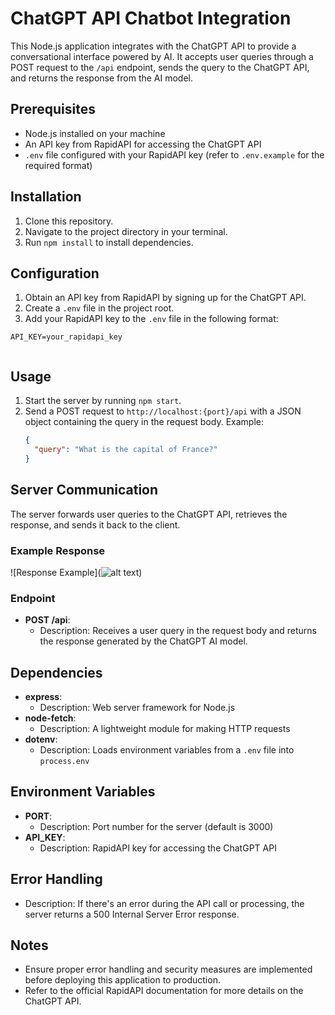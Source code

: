 # ChatGPT API Chatbot Integration

This Node.js application integrates with the ChatGPT API to provide a conversational interface powered by AI. It accepts user queries through a POST request to the `/api` endpoint, sends the query to the ChatGPT API, and returns the response from the AI model.

## Prerequisites

- Node.js installed on your machine
- An API key from RapidAPI for accessing the ChatGPT API
- `.env` file configured with your RapidAPI key (refer to `.env.example` for the required format)

## Installation

1. Clone this repository.
2. Navigate to the project directory in your terminal.
3. Run `npm install` to install dependencies.

## Configuration

1. Obtain an API key from RapidAPI by signing up for the ChatGPT API.
2. Create a `.env` file in the project root.
3. Add your RapidAPI key to the `.env` file in the following format:

```
API_KEY=your_rapidapi_key


```

## Usage
1. Start the server by running `npm start`.
2. Send a POST request to `http://localhost:{port}/api` with a JSON object containing the query in the request body.
   Example:
   ```json
   {
     "query": "What is the capital of France?"
   }

## Server Communication

The server forwards user queries to the ChatGPT API, retrieves the response, and sends it back to the client.

### Example Response

![Response Example](![alt text](image.png))


### Endpoint

- **POST /api**: 
  - Description: Receives a user query in the request body and returns the response generated by the ChatGPT AI model.

## Dependencies

- **express**: 
  - Description: Web server framework for Node.js
- **node-fetch**: 
  - Description: A lightweight module for making HTTP requests
- **dotenv**: 
  - Description: Loads environment variables from a `.env` file into `process.env`

## Environment Variables

- **PORT**: 
  - Description: Port number for the server (default is 3000)
- **API_KEY**: 
  - Description: RapidAPI key for accessing the ChatGPT API

## Error Handling

- Description: If there's an error during the API call or processing, the server returns a 500 Internal Server Error response.

## Notes

- Ensure proper error handling and security measures are implemented before deploying this application to production.
- Refer to the official RapidAPI documentation for more details on the ChatGPT API.



